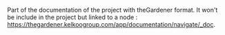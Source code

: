 Part of the documentation of the project with theGardener format.
It won't be include in the project but linked to a node : https://thegardener.kelkoogroup.com/app/documentation/navigate/_doc.